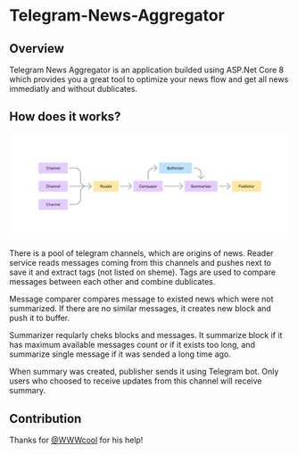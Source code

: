 # Telegram-News-Aggregator

## Overview

Telegram News Aggregator is an application builded using ASP.Net Core 8 which provides you a great tool to optimize your news flow and get all news immediatly and without dublicates.

## How does it works?

![Sheme](.readmecontents/Sheme.png "Sheme")

There is a pool of telegram channels, which are origins of news. Reader service reads messages coming from this channels and pushes next to save it and extract tags (not listed on sheme). Tags are used to compare messages between each other and combine dublicates.

Message comparer compares message to existed news which were not summarized. If there are no similar messages, it creates new block and push it to buffer.

Summarizer reqularly cheks blocks and messages. It summarize block if it has maximum available messages count or if it exists too long, and summarize single message if it was sended a long time ago.

When summary was created, publisher sends it using Telegram bot. Only users who choosed to receive updates from this channel will receive summary.

## Contribution

Thanks for [@WWWcool](https://github.com/WWWcool) for his help!